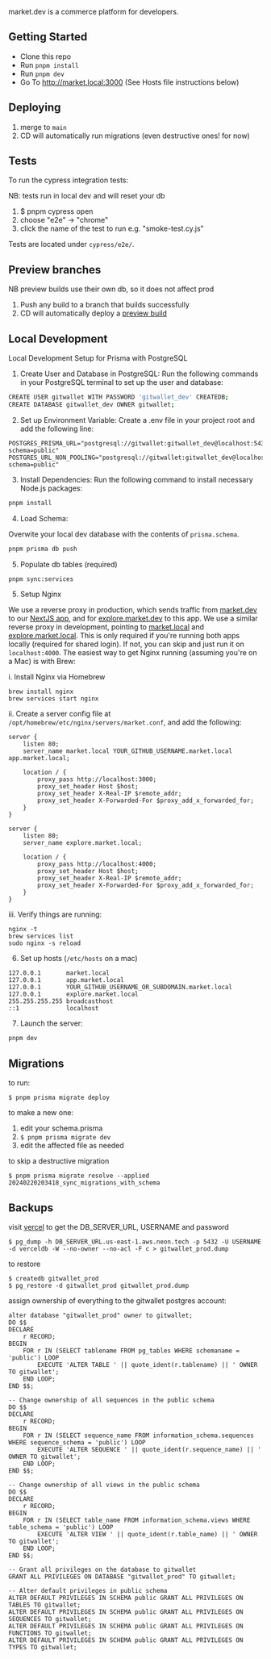 market.dev is a commerce platform for developers. 

## Getting Started

- Clone this repo
- Run `pnpm install`
- Run `pnpm dev`
- Go To http://market.local:3000 (See Hosts file instructions below)

## Deploying

1. merge to `main`
1. CD will automatically run migrations (even destructive ones! for now)

## Tests

To run the cypress integration tests:

NB: tests run in local dev and will reset your db

1. $ pnpm cypress open
1. choose "e2e" -> "chrome"
1. click the name of the test to run e.g. "smoke-test.cy.js"

Tests are located under `cypress/e2e/`.

## Preview branches

NB preview builds use their own db, so it does not affect prod

1. Push any build to a branch that builds successfully
1. CD will automatically deploy a [preview build](https://vercel.com/marketdotdev/store/deployments?environment=preview)

## Local Development

Local Development Setup for Prisma with PostgreSQL

1. Create User and Database in PostgreSQL:
Run the following commands in your PostgreSQL terminal to set up the user and database:

```bash
CREATE USER gitwallet WITH PASSWORD 'gitwallet_dev' CREATEDB;
CREATE DATABASE gitwallet_dev OWNER gitwallet;
```

2. Set up Environment Variable:
Create a .env file in your project root and add the following line:

```env
POSTGRES_PRISMA_URL="postgresql://gitwallet:gitwallet_dev@localhost:5432/gitwallet_dev?schema=public"
POSTGRES_URL_NON_POOLING="postgresql://gitwallet:gitwallet_dev@localhost:5432/gitwallet_dev?schema=public"
```

3. Install Dependencies:
Run the following command to install necessary Node.js packages:

```bash
pnpm install
```

4. Load Schema:

Overwite your local dev database with the contents of `prisma.schema`.

```bash
pnpm prisma db push
```

5. Populate db tables (required)

```bash
pnpm sync:services
```

5. Setup Nginx 

We use a reverse proxy in production, which sends traffic from [market.dev](https://market.dev) to our [NextJS app](https://github.com/market-dot-dev/store), and for [explore.market.dev](https://explore.market.dev) to this app. We use a similar reverse proxy in development, pointing to [market.local](http://market.local) and [explore.market.local](http://explore.market.local). This is only required if you're running both apps locally (required for shared login). If not, you can skip and just run it on `localhost:4000`. The easiest way to get Nginx running (assuming you're on a Mac) is with Brew:

i. Install Nginx via Homebrew
```
brew install nginx
brew services start nginx
```

ii. Create a server config file at `/opt/homebrew/etc/nginx/servers/market.conf`, and add the following:

```
server {
    listen 80;
    server_name market.local YOUR_GITHUB_USERNAME.market.local app.market.local;

    location / {
        proxy_pass http://localhost:3000;
        proxy_set_header Host $host;
        proxy_set_header X-Real-IP $remote_addr;
        proxy_set_header X-Forwarded-For $proxy_add_x_forwarded_for;
    }
}

server {
    listen 80;
    server_name explore.market.local;

    location / {
        proxy_pass http://localhost:4000;
        proxy_set_header Host $host;
        proxy_set_header X-Real-IP $remote_addr;
        proxy_set_header X-Forwarded-For $proxy_add_x_forwarded_for;
    }
}
```

iii. Verify things are running:

```
nginx -t
brew services list 
sudo nginx -s reload
```

6. Set up hosts (`/etc/hosts` on a mac)

```
127.0.0.1       market.local
127.0.0.1       app.market.local
127.0.0.1       YOUR_GITHUB_USERNAME_OR_SUBDOMAIN.market.local
127.0.0.1       explore.market.local
255.255.255.255 broadcasthost
::1             localhost
```

7. Launch the server:

```bash
pnpm dev
```

## Migrations

to run:

`$ pnpm prisma migrate deploy`

to make a new one:

1. edit your schema.prisma
1. `$ pnpm prisma migrate dev`
1. edit the affected file as needed

to skip a destructive migration

`$ pnpm prisma migrate resolve --applied 20240220203418_sync_migrations_with_schema`

## Backups

visit [vercel](https://vercel.com/marketdotdev/store/stores/postgres/store_3VM9LMSgYfiNtAI0/data) to get the DB_SERVER_URL, USERNAME and password

`$ pg_dump -h DB_SERVER_URL.us-east-1.aws.neon.tech -p 5432 -U USERNAME -d verceldb -W --no-owner --no-acl -F c > gitwallet_prod.dump`

to restore

```
$ createdb gitwallet_prod
$ pg_restore -d gitwallet_prod gitwallet_prod.dump
```

assign ownership of everything to the gitwallet postgres account:

```-- Change ownership of all tables in the public schema
alter database "gitwallet_prod" owner to gitwallet;
DO $$
DECLARE
    r RECORD;
BEGIN
    FOR r IN (SELECT tablename FROM pg_tables WHERE schemaname = 'public') LOOP
        EXECUTE 'ALTER TABLE ' || quote_ident(r.tablename) || ' OWNER TO gitwallet';
    END LOOP;
END $$;

-- Change ownership of all sequences in the public schema
DO $$
DECLARE
    r RECORD;
BEGIN
    FOR r IN (SELECT sequence_name FROM information_schema.sequences WHERE sequence_schema = 'public') LOOP
        EXECUTE 'ALTER SEQUENCE ' || quote_ident(r.sequence_name) || ' OWNER TO gitwallet';
    END LOOP;
END $$;

-- Change ownership of all views in the public schema
DO $$
DECLARE
    r RECORD;
BEGIN
    FOR r IN (SELECT table_name FROM information_schema.views WHERE table_schema = 'public') LOOP
        EXECUTE 'ALTER VIEW ' || quote_ident(r.table_name) || ' OWNER TO gitwallet';
    END LOOP;
END $$;

-- Grant all privileges on the database to gitwallet
GRANT ALL PRIVILEGES ON DATABASE "gitwallet_prod" TO gitwallet;

-- Alter default privileges in public schema
ALTER DEFAULT PRIVILEGES IN SCHEMA public GRANT ALL PRIVILEGES ON TABLES TO gitwallet;
ALTER DEFAULT PRIVILEGES IN SCHEMA public GRANT ALL PRIVILEGES ON SEQUENCES TO gitwallet;
ALTER DEFAULT PRIVILEGES IN SCHEMA public GRANT ALL PRIVILEGES ON FUNCTIONS TO gitwallet;
ALTER DEFAULT PRIVILEGES IN SCHEMA public GRANT ALL PRIVILEGES ON TYPES TO gitwallet;
```